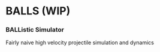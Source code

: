 # BALLS (WIP)
### BALListic Simulator

Fairly naive high velocity projectile simulation and dynamics
